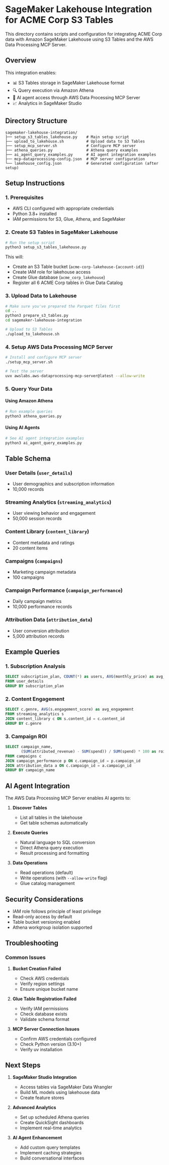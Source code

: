 # SageMaker Lakehouse Integration for ACME Corp S3 Tables

This directory contains scripts and configuration for integrating ACME Corp data with Amazon SageMaker Lakehouse using S3 Tables and the AWS Data Processing MCP Server.

## Overview

This integration enables:
- 📊 S3 Tables storage in SageMaker Lakehouse format
- 🔍 Query execution via Amazon Athena
- 🤖 AI agent access through AWS Data Processing MCP Server
- 📈 Analytics in SageMaker Studio

## Directory Structure

```
sagemaker-lakehouse-integration/
├── setup_s3_tables_lakehouse.py    # Main setup script
├── upload_to_lakehouse.sh          # Upload data to S3 Tables
├── setup_mcp_server.sh             # Configure MCP server
├── athena_queries.py               # Athena query examples
├── ai_agent_query_examples.py      # AI agent integration examples
├── mcp-dataprocessing-config.json  # MCP server configuration
└── lakehouse_config.json           # Generated configuration (after setup)
```

## Setup Instructions

### 1. Prerequisites

- AWS CLI configured with appropriate credentials
- Python 3.8+ installed
- IAM permissions for S3, Glue, Athena, and SageMaker

### 2. Create S3 Tables in SageMaker Lakehouse

```bash
# Run the setup script
python3 setup_s3_tables_lakehouse.py
```

This will:
- Create an S3 Table bucket (`acme-corp-lakehouse-{account-id}`)
- Create IAM role for lakehouse access
- Create Glue database (`acme_corp_lakehouse`)
- Register all 6 ACME Corp tables in Glue Data Catalog

### 3. Upload Data to Lakehouse

```bash
# Make sure you've prepared the Parquet files first
cd ..
python3 prepare_s3_tables.py
cd sagemaker-lakehouse-integration

# Upload to S3 Tables
./upload_to_lakehouse.sh
```

### 4. Setup AWS Data Processing MCP Server

```bash
# Install and configure MCP server
./setup_mcp_server.sh

# Test the server
uvx awslabs.aws-dataprocessing-mcp-server@latest --allow-write
```

### 5. Query Your Data

#### Using Amazon Athena

```python
# Run example queries
python3 athena_queries.py
```

#### Using AI Agents

```python
# See AI agent integration examples
python3 ai_agent_query_examples.py
```

## Table Schema

### User Details (`user_details`)
- User demographics and subscription information
- 10,000 records

### Streaming Analytics (`streaming_analytics`)
- User viewing behavior and engagement
- 50,000 session records

### Content Library (`content_library`)
- Content metadata and ratings
- 20 content items

### Campaigns (`campaigns`)
- Marketing campaign metadata
- 100 campaigns

### Campaign Performance (`campaign_performance`)
- Daily campaign metrics
- 10,000 performance records

### Attribution Data (`attribution_data`)
- User conversion attribution
- 5,000 attribution records

## Example Queries

### 1. Subscription Analysis
```sql
SELECT subscription_plan, COUNT(*) as users, AVG(monthly_price) as avg_price
FROM user_details
GROUP BY subscription_plan
```

### 2. Content Engagement
```sql
SELECT c.genre, AVG(s.engagement_score) as avg_engagement
FROM streaming_analytics s
JOIN content_library c ON s.content_id = c.content_id
GROUP BY c.genre
```

### 3. Campaign ROI
```sql
SELECT campaign_name, 
       (SUM(attributed_revenue) - SUM(spend)) / SUM(spend) * 100 as roi_percentage
FROM campaigns c
JOIN campaign_performance p ON c.campaign_id = p.campaign_id
JOIN attribution_data a ON c.campaign_id = a.campaign_id
GROUP BY campaign_name
```

## AI Agent Integration

The AWS Data Processing MCP Server enables AI agents to:

1. **Discover Tables**
   - List all tables in the lakehouse
   - Get table schemas automatically

2. **Execute Queries**
   - Natural language to SQL conversion
   - Direct Athena query execution
   - Result processing and formatting

3. **Data Operations**
   - Read operations (default)
   - Write operations (with `--allow-write` flag)
   - Glue catalog management

## Security Considerations

- IAM role follows principle of least privilege
- Read-only access by default
- Table bucket versioning enabled
- Athena workgroup isolation supported

## Troubleshooting

### Common Issues

1. **Bucket Creation Failed**
   - Check AWS credentials
   - Verify region settings
   - Ensure unique bucket name

2. **Glue Table Registration Failed**
   - Verify IAM permissions
   - Check database exists
   - Validate schema format

3. **MCP Server Connection Issues**
   - Confirm AWS credentials configured
   - Check Python version (3.10+)
   - Verify uv installation

## Next Steps

1. **SageMaker Studio Integration**
   - Access tables via SageMaker Data Wrangler
   - Build ML models using lakehouse data
   - Create feature stores

2. **Advanced Analytics**
   - Set up scheduled Athena queries
   - Create QuickSight dashboards
   - Implement real-time analytics

3. **AI Agent Enhancement**
   - Add custom query templates
   - Implement caching strategies
   - Build conversational interfaces